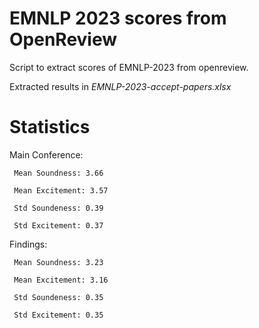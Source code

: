 # EMNLP 2023 scores from OpenReview
Script to extract scores of EMNLP-2023 from openreview.

Extracted results in _EMNLP-2023-accept-papers.xlsx_
# Statistics
Main Conference:

	 Mean Soundness: 3.66
  
	 Mean Excitement: 3.57
  
	 Std Soundeness: 0.39
  
	 Std Excitement: 0.37
  
Findings:

	 Mean Soundness: 3.23
  
	 Mean Excitement: 3.16
  
	 Std Soundeness: 0.35
  
	 Std Excitement: 0.35

